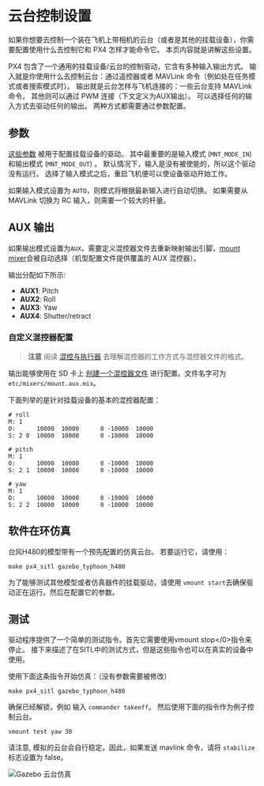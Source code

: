 # 云台控制设置

如果你想要去控制一个装在飞机上带相机的云台（或者是其他的挂载设备），你需要配置使用什么去控制它和 PX4 怎样才能命令它。 本页内容就是讲解这些设置。

PX4 包含了一个通用的挂载设备/云台的控制驱动，它含有多种输入输出方式。 输入就是你使用什么去控制云台：通过遥控器或者 MAVLink 命令（例如处在任务模式或者搜索模式时）。 输出就是云台怎样与飞机连接的：一些云台支持 MAVLink 命令， 其他则可以通过 PWM 连接（下文定义为AUX输出）。 可以选择任何的输入方式去驱动任何的输出。 两种方式都需要通过参数配置。

## 参数

[这些参数](../advanced/parameter_reference.md#mount) 被用于配置挂载设备的驱动。 其中最重要的是输入模式 (` MNT_MODE_IN `) 和输出模式 (` MNT_MODE_OUT `) 。 默认情况下，输入是没有被使能的，所以这个驱动没有运行。 选择了输入模式之后，重启飞机便可以使设备驱动开始工作。

如果输入模式设置为 ` AUTO `，则模式将根据最新输入进行自动切换。 如果需要从 MAVLink 切换为 RC 输入，则需要一个较大的杆量。

## AUX 输出

如果输出模式设置为`AUX`，需要定义混控器文件去重新映射输出引脚，[mount mixer](https://github.com/PX4/Firmware/blob/master/ROMFS/px4fmu_common/mixers/mount.aux.mix)会被自动选择（机型配置文件提供覆盖的 AUX 混控器）。

输出分配如下所示:

- **AUX1**: Pitch
- **AUX2**: Roll
- **AUX3**: Yaw
- **AUX4**: Shutter/retract

### 自定义混控器配置

> **注意** 阅读 [混控与执行器](../concept/mixing.md) 去理解混控器的工作方式与混控器文件的格式。

输出能够使用在 SD 卡上 [创建一个混控器文件](../concept/system_startup.md#starting-a-custom-mixer) 进行配置。文件名字可为`etc/mixers/mount.aux.mix`。

下面列举的是针对挂载设备的基本的混控器配置：

    # roll
    M: 1
    O:      10000  10000      0 -10000  10000
    S: 2 0  10000  10000      0 -10000  10000
    
    # pitch
    M: 1
    O:      10000  10000      0 -10000  10000
    S: 2 1  10000  10000      0 -10000  10000
    
    # yaw
    M: 1
    O:      10000  10000      0 -10000  10000
    S: 2 2  10000  10000      0 -10000  10000
    

## 软件在环仿真

台风H480的模型带有一个预先配置的仿真云台。 若要运行它，请使用：

    make px4_sitl gazebo_typhoon_h480
    

为了能够测试其他模型或者仿真器件的挂载驱动，请使用 `vmount start`去确保驱动正在运行。然后在配置它的参数。

## 测试

驱动程序提供了一个简单的测试指令。首先它需要使用</code>vmount stop</0>指令来停止。 接下来描述了在SITL中的测试方式，但是这些指令也可以在真实的设备中使用。

使用下面这条指令开始仿真：（没有参数需要被修改）

    make px4_sitl gazebo_typhoon_h480
    

确保已经解锁，例如 输入 `commander takeoff`。 然后使用下面的指令作为例子控制云台。

    vmount test yaw 30
    

请注意, 模拟的云台会自行稳定。因此，如果发送 mavlink 命令，请将 `stabilize` 标志设置为 false。

![Gazebo 云台仿真](../../assets/gazebo/gimbal-simulation.png)